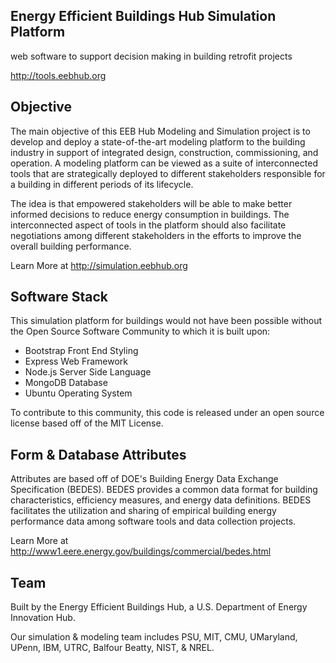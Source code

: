Energy Efficient Buildings Hub Simulation Platform
--------------------------------------------------
web software to support decision making in building retrofit projects

http://tools.eebhub.org


Objective
---------

The main objective of this EEB Hub Modeling and Simulation project is to develop and 
deploy a state-of-the-art modeling platform to the building industry in support of 
integrated design, construction, commissioning, and operation. A modeling platform 
can be viewed as a suite of interconnected tools that are strategically deployed to 
different stakeholders responsible for a building in different periods of its 
lifecycle. 

The idea is that empowered stakeholders will be able to make better informed decisions 
to reduce energy consumption in buildings. The interconnected aspect of tools in the 
platform should also facilitate negotiations among different stakeholders in the efforts 
to improve the overall building performance.

Learn More at http://simulation.eebhub.org

Software Stack
--------------

This simulation platform for buildings would not have been possible without the 
Open Source Software Community to which it is built upon: 

* Bootstrap Front End Styling
* Express Web Framework
* Node.js Server Side Language
* MongoDB Database
* Ubuntu Operating System

To contribute to this community, this code is released under an open source license
based off of the MIT License.

Form & Database Attributes
--------------------------

Attributes are based off of DOE's Building Energy Data Exchange Specification (BEDES).
BEDES provides a common data format for building characteristics, efficiency measures, 
and energy data definitions.  BEDES facilitates the utilization and sharing of empirical 
building energy performance data among software tools and data collection projects.

Learn More at http://www1.eere.energy.gov/buildings/commercial/bedes.html

Team
-----
Built by the Energy Efficient Buildings Hub, a U.S. Department of Energy Innovation Hub.

Our simulation & modeling team includes PSU, MIT, CMU, UMaryland, UPenn, IBM, UTRC, 
Balfour Beatty, NIST, & NREL.

